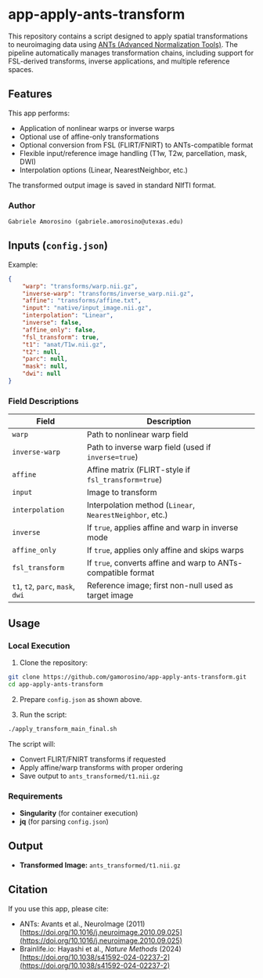 # app-apply-ants-transform

This repository contains a script designed to apply spatial transformations to neuroimaging data using [ANTs (Advanced Normalization Tools)](http://stnava.github.io/ANTs/). The pipeline automatically manages transformation chains, including support for FSL-derived transforms, inverse applications, and multiple reference spaces.

## Features

This app performs:
- Application of nonlinear warps or inverse warps
- Optional use of affine-only transformations
- Optional conversion from FSL (FLIRT/FNIRT) to ANTs-compatible format
- Flexible input/reference image handling (T1w, T2w, parcellation, mask, DWI)
- Interpolation options (Linear, NearestNeighbor, etc.)

The transformed output image is saved in standard NIfTI format.

### Author

    Gabriele Amorosino (gabriele.amorosino@utexas.edu)

## Inputs (`config.json`)

Example:
```json
{
    "warp": "transforms/warp.nii.gz",
    "inverse-warp": "transforms/inverse_warp.nii.gz",
    "affine": "transforms/affine.txt",
    "input": "native/input_image.nii.gz",
    "interpolation": "Linear",
    "inverse": false,
    "affine_only": false,
    "fsl_transform": true,
    "t1": "anat/T1w.nii.gz",
    "t2": null,
    "parc": null,
    "mask": null,
    "dwi": null
}
```

### Field Descriptions

| Field           | Description                                                                 |
|----------------|-----------------------------------------------------------------------------|
| `warp`          | Path to nonlinear warp field                                                |
| `inverse-warp`  | Path to inverse warp field (used if `inverse=true`)                         |
| `affine`        | Affine matrix (FLIRT-style if `fsl_transform=true`)                         |
| `input`         | Image to transform                                                          |
| `interpolation` | Interpolation method (`Linear`, `NearestNeighbor`, etc.)                   |
| `inverse`       | If `true`, applies affine and warp in inverse mode  |
| `affine_only`   | If `true`, applies only affine and skips warps                              |
| `fsl_transform` | If `true`, converts affine and warp to ANTs-compatible format               |
| `t1`, `t2`, `parc`, `mask`, `dwi` | Reference image; first non-null used as target image     |

## Usage

### Local Execution

1. Clone the repository:
```bash
git clone https://github.com/gamorosino/app-apply-ants-transform.git
cd app-apply-ants-transform
```

2. Prepare `config.json` as shown above.

3. Run the script:
```bash
./apply_transform_main_final.sh
```

The script will:
- Convert FLIRT/FNIRT transforms if requested
- Apply affine/warp transforms with proper ordering
- Save output to `ants_transformed/t1.nii.gz`

### Requirements
- **Singularity** (for container execution)
- **jq** (for parsing `config.json`)

## Output

- **Transformed Image:** `ants_transformed/t1.nii.gz`

## Citation

If you use this app, please cite:

- ANTs: Avants et al., NeuroImage (2011) [https://doi.org/10.1016/j.neuroimage.2010.09.025](https://doi.org/10.1016/j.neuroimage.2010.09.025)
- Brainlife.io: Hayashi et al., *Nature Methods* (2024) [https://doi.org/10.1038/s41592-024-02237-2](https://doi.org/10.1038/s41592-024-02237-2)
